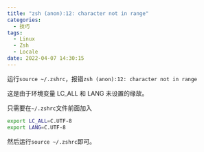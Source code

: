 ```yaml
---
title: "zsh (anon):12: character not in range"
categories:
  - 技巧
tags:
  - Linux
  - Zsh
  - Locale
date: 2022-04-07 14:30:15
---
```


运行`source ~/.zshrc`，报错`zsh (anon):12: character not in range`

<!--more-->

这是由于环境变量 LC_ALL 和 LANG 未设置的缘故。

只需要在`~/.zshrc`文件前面加入

```bash
export LC_ALL=C.UTF-8
export LANG=C.UTF-8
```

然后运行`source ~/.zshrc`即可。
